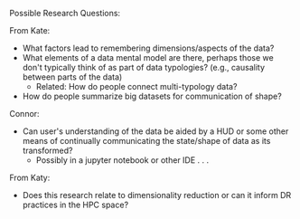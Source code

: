 

Possible Research Questions:

From Kate:
-   What factors lead to remembering dimensions/aspects of the data?
-   What elements of a data mental model are there, perhaps those we don't typically think of as part of data typologies? (e.g., causality between parts of the data)
	-   Related: How do people connect multi-typology data?
-   How do people summarize big datasets for communication of shape?

Connor:
-  Can user's understanding of the data be aided by a HUD or some other means of continually communicating the state/shape of data as its transformed?
	- Possibly in a jupyter notebook or other IDE . . .

From Katy:
-  Does this research relate to dimensionality reduction or can it inform DR practices in the HPC space?